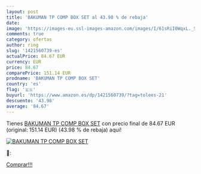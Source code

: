 ```yaml
---
layout: post
title: 'BAKUMAN TP COMP BOX SET al 43.98 % de rebaja'
date: 
image: 'https://images-eu.ssl-images-amazon.com/images/I/61sRiI0WqxL._SL200_.jpg'
comments: true
category: ofertas
author: ring
slug: '1421560739-es'
actualPrice: 84.67 EUR
currency: EUR
price: 84.67
comparePrice: 151.14 EUR
prodname: 'BAKUMAN TP COMP BOX SET'
country: 'es'
flag: '🇪🇸'
buyurl: 'https://www.amazon.es/dp/1421560739/?tag=tolees-21'
descuento: '43.98'
average: '84.67'
---
```


Tienes [BAKUMAN TP COMP BOX SET](https://www.amazon.es/dp/1421560739/?tag=tolees-21) con precio final de  84.67 EUR (original: 151.14 EUR) (43.98 %  de rebaja) aqui!

[![BAKUMAN TP COMP BOX SET](https://images-eu.ssl-images-amazon.com/images/I/61sRiI0WqxL._SL200_.jpg)](https://www.amazon.es/dp/1421560739/?tag=tolees-21)

🔎:


[Comprar!!!](https://www.amazon.es/dp/1421560739/?tag=tolees-21)
